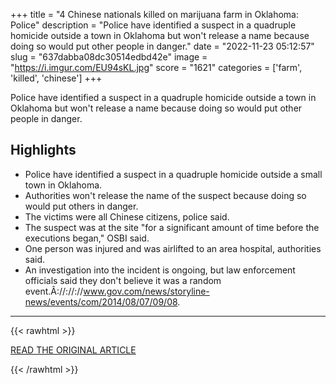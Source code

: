 +++
title = "4 Chinese nationals killed on marijuana farm in Oklahoma: Police"
description = "Police have identified a suspect in a quadruple homicide outside a town in Oklahoma but won't release a name because doing so would put other people in danger."
date = "2022-11-23 05:12:57"
slug = "637dabba08dc30514edbd42e"
image = "https://i.imgur.com/EU94sKL.jpg"
score = "1621"
categories = ['farm', 'killed', 'chinese']
+++

Police have identified a suspect in a quadruple homicide outside a town in Oklahoma but won't release a name because doing so would put other people in danger.

## Highlights

- Police have identified a suspect in a quadruple homicide outside a small town in Oklahoma.
- Authorities won't release the name of the suspect because doing so would put others in danger.
- The victims were all Chinese citizens, police said.
- The suspect was at the site "for a significant amount of time before the executions began," OSBI said.
- One person was injured and was airlifted to an area hospital, authorities said.
- An investigation into the incident is ongoing, but law enforcement officials said they don't believe it was a random event.Â://://://www.gov.com/news/storyline-news/events/com/2014/08/07/09/08.

---

{{< rawhtml >}}
  <p class="article-category">
    <a target="_blank" href="https://abcnews.go.com/US/4-chinese-nationals-killed-marijuana-farm-oklahoma-police/story?id=93812954">READ THE ORIGINAL ARTICLE</a>
  </p>
{{< /rawhtml >}}
